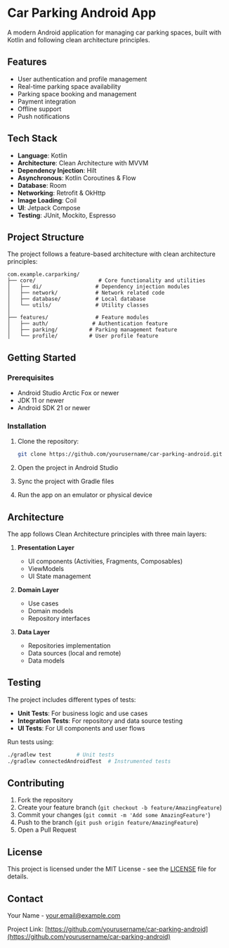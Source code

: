 # Car Parking Android App


A modern Android application for managing car parking spaces, built with Kotlin and following clean architecture principles.

## Features

- User authentication and profile management
- Real-time parking space availability
- Parking space booking and management
- Payment integration
- Offline support
- Push notifications

## Tech Stack

- **Language**: Kotlin
- **Architecture**: Clean Architecture with MVVM
- **Dependency Injection**: Hilt
- **Asynchronous**: Kotlin Coroutines & Flow
- **Database**: Room
- **Networking**: Retrofit & OkHttp
- **Image Loading**: Coil
- **UI**: Jetpack Compose
- **Testing**: JUnit, Mockito, Espresso

## Project Structure

The project follows a feature-based architecture with clean architecture principles:

```
com.example.carparking/
├── core/                    # Core functionality and utilities
│   ├── di/                 # Dependency injection modules
│   ├── network/            # Network related code
│   ├── database/           # Local database
│   └── utils/              # Utility classes
│
├── features/               # Feature modules
│   ├── auth/              # Authentication feature
│   ├── parking/          # Parking management feature
│   └── profile/          # User profile feature
```

## Getting Started

### Prerequisites

- Android Studio Arctic Fox or newer
- JDK 11 or newer
- Android SDK 21 or newer

### Installation

1. Clone the repository:
   ```bash
   git clone https://github.com/yourusername/car-parking-android.git
   ```

2. Open the project in Android Studio

3. Sync the project with Gradle files

4. Run the app on an emulator or physical device

## Architecture

The app follows Clean Architecture principles with three main layers:

1. **Presentation Layer**
   - UI components (Activities, Fragments, Composables)
   - ViewModels
   - UI State management

2. **Domain Layer**
   - Use cases
   - Domain models
   - Repository interfaces

3. **Data Layer**
   - Repositories implementation
   - Data sources (local and remote)
   - Data models

## Testing

The project includes different types of tests:

- **Unit Tests**: For business logic and use cases
- **Integration Tests**: For repository and data source testing
- **UI Tests**: For UI components and user flows

Run tests using:
```bash
./gradlew test        # Unit tests
./gradlew connectedAndroidTest  # Instrumented tests
```

## Contributing

1. Fork the repository
2. Create your feature branch (`git checkout -b feature/AmazingFeature`)
3. Commit your changes (`git commit -m 'Add some AmazingFeature'`)
4. Push to the branch (`git push origin feature/AmazingFeature`)
5. Open a Pull Request

## License

This project is licensed under the MIT License - see the [LICENSE](LICENSE) file for details.

## Contact

Your Name - your.email@example.com

Project Link: [https://github.com/yourusername/car-parking-android](https://github.com/yourusername/car-parking-android)
